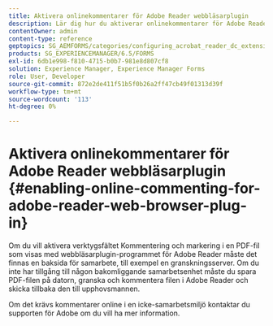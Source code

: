 ```yaml
---
title: Aktivera onlinekommentarer för Adobe Reader webbläsarplugin
description: Lär dig hur du aktiverar onlinekommentarer för Adobe Reader webbläsarplugin.
contentOwner: admin
content-type: reference
geptopics: SG_AEMFORMS/categories/configuring_acrobat_reader_dc_extensions
products: SG_EXPERIENCEMANAGER/6.5/FORMS
exl-id: 6db1e998-f810-4715-b0b7-981e8d807cf8
solution: Experience Manager, Experience Manager Forms
role: User, Developer
source-git-commit: 872e2de411f51b5f0b26a2ff47cb49f01313d39f
workflow-type: tm+mt
source-wordcount: '113'
ht-degree: 0%

---
```


# Aktivera onlinekommentarer för Adobe Reader webbläsarplugin {#enabling-online-commenting-for-adobe-reader-web-browser-plug-in}

Om du vill aktivera verktygsfältet Kommentering och markering i en PDF-fil som visas med webbläsarplugin-programmet för Adobe Reader måste det finnas en baksida för samarbete, till exempel en granskningsserver. Om du inte har tillgång till någon bakomliggande samarbetsenhet måste du spara PDF-filen på datorn, granska och kommentera filen i Adobe Reader och skicka tillbaka den till upphovsmannen.

Om det krävs kommentarer online i en icke-samarbetsmiljö kontaktar du supporten för Adobe om du vill ha mer information.
